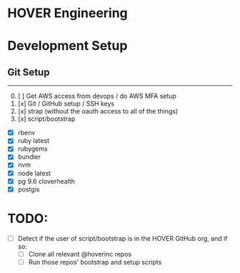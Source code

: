 # HOVER Engineering

# Development Setup

## Git Setup


***

0. [ ] Get AWS access from devops / do AWS MFA setup
1. [x] Git / GitHub setup / SSH keys
2. [x] strap (without the oauth access to all of the things)
3. [x] script/bootstrap
  - [x] rbenv
  - [x] ruby latest
  - [x] rubygems
  - [x] bundler
  - [x] nvm
  - [x] node latest
  - [x] pg 9.6 cloverhealth
  - [x] postgis

# TODO:
- [ ] Detect if the user of script/bootstrap is in the HOVER GitHub org, and if so:
  - [ ] Clone all relevant @hoverinc repos
  - [ ] Run those repos' bootstrap and setup scripts
